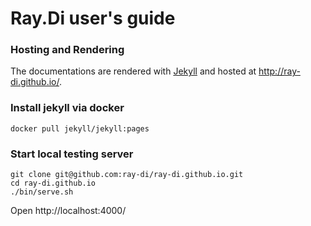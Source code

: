# Ray.Di user's guide

### Hosting and Rendering

The documentations are rendered with  [Jekyll](http://jekyllrb.com) and hosted at http://ray-di.github.io/.

### Install jekyll via docker

```
docker pull jekyll/jekyll:pages
```

### Start local testing server

```
git clone git@github.com:ray-di/ray-di.github.io.git
cd ray-di.github.io
./bin/serve.sh
```

Open http://localhost:4000/
